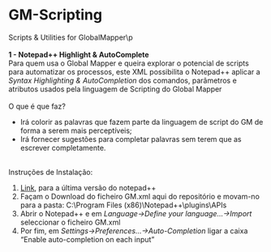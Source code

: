 # GM-Scripting
Scripts &amp; Utilities for GlobalMapper\p
<br /><br /><b> 1 - Notepad++ Highlight &amp; AutoComplete</b>
<br />Para quem usa o Global Mapper e queira explorar o potencial de scripts para automatizar os processos, este XML possibilita o Notepad++ aplicar a <i>Syntax Highlighting & AutoCompletion</i> dos comandos, parâmetros e atributos usados pela linguagem de Scripting do Global Mapper
<br /><br />O que é que faz?
<br /> 
<ul>
  <li>Irá colorir as palavras que fazem parte da linguagem de script do GM de forma a serem mais perceptíveis;</li>
  <li>Irá fornecer sugestões para completar palavras sem terem que as escrever completamente.</li>
</ul> 

<br />Instruções de Instalação:<br />
 <ol>
  <li><a href="https://notepad-plus-plus.org/download/">Link</a>, para a última versão do notepad++</li>
  <li>Façam o Download do ficheiro GM.xml aqui do repositório e movam-no para a pasta: C:\Program Files (x86)\Notepad++\plugins\APIs</li>
  <li>Abrir o Notepad++ e em <i>Language->Define your language...->Import</i> seleccionar o ficheiro GM.xml</li>
  <li>Por fim, em <i>Settings->Preferences...->Auto-Completion</i> ligar a caixa “Enable auto-completion on each input”</li>
</ol> 

